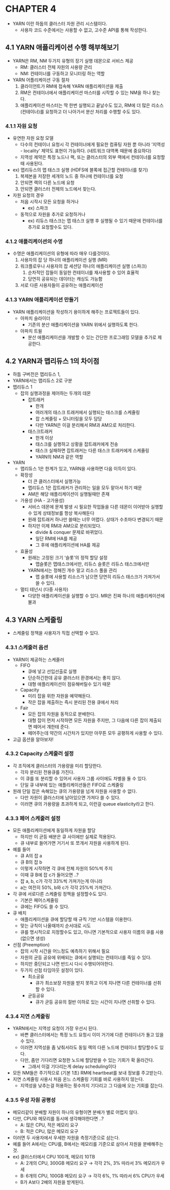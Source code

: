# CHAPTER 4
- YARN 이란 하둡의 클러스터 자원 관리 시스템이다.
    - 사용자 코드 수준에서는 사용할 수 없고, 고수준 API를 통해 작성한다.

## 4.1 YARN 애플리케이션 수행 해부해보기

- YARN은 RM, NM 두가지 유형의 장기 실행 데몬으로 서비스 제공
    - RM: 클러스터 전체 자원의 사용량 관리
    - NM: 컨테이너를 구동하고 모니터링 하는 역할
- YARN 어플리케이션 구동 절차
    1. 클라이언트가 RM에 접속해 YARN 애플리케이션을 제출
    2. RM은 컨테이너에서 애플리케이션 마스터를 시작할 수 있는 NM을 하나 찾는다. 
    3. 애플리케이션 마스터는 딱 한번 실행되고 끝날수도 있고, RM에 더 많은 리소스 (컨테이너)를 요청하고 더 나아가서 분산 처리를 수행할 수도 있다. 

### 4.1.1 자원 요청

- 유연한 자원 요청 모델
    - 다수의 컨테이너 요청시 각 컨테이너에게 필요한 컴퓨팅 자원 뿐 아니라 ‘지역성 - locality' 제약도 표현이 가능하다. (네트워크 대역폭 때문에 중요하다)
    - 지역성 제약은 특정 노드나 랙, 또는 클러스터의 외부 랙에서 컨테이너를 요청할 때 사용된다.
- ex) 맵리듀스의 맵 태스크 실행 (HDFS에 블록에 접근할 컨테이너를 찾기)
    1. 복제본을 저장한 세개의 노드 중 하나에 컨테이너를 요청
    2. 안되면 랙의 다른 노드에 요청
    3. 안되면 클러스터 전체의 노드에서 찾는다. 
- 자원 요청의 경우
    - 처음 시작시 모든 요청을 하거나
        - ex) 스파크
    - 동적으로 자원을 추가로 요청하거나
        - ex) 리듀스 태스크는 맵 태스크 실행 후 실행될 수 있기 때문에 컨테이너를 추가로 요청할수도 있다.

### 4.1.2 애플리케이션의 수명

- 수명은 애플리케이션의 유형에 따라 매우 다를것이다.
    1. 사용자의 잡 당 하나의 애플리케이션 실행 (MR)
    2. 워크플로우나 사용자의 잡 세션당 하나의 애플리케이션 실행 (스파크)
        1. 순차적인 잡들이 동일한 컨테이너를 재사용할 수 있어 효율적
        2. 당연히 공유되는 데이터는 캐싱도 가능함
    3. 서로 다른 사용자들이 공유하는 애플리케이션

### 4.1.3 YARN 애플리케이션 만들기

- YARN 애플리케이션을 작성하기 용이하게 해주는 프로젝트들이 있다.
    - 아파치 슬라이더
        - 기존의 분산 애플리케이션을 YARN 위에서 실행하도록 한다.
    - 아파치 트윌
        - 분산 애플리케이션을 개발할 수 있는 간단한 프로그래밍 모델을 추가로 제공한다.

## 4.2 YARN과 맵리듀스 1의 차이점

- 하둡 구버전은 맵리듀스 1,
- YARN에서는 맵리듀스 2로 구분
- 맵리듀스 1
    - 잡의 실행과정을 제어하는 두개의 데몬
        - 잡트래커
            - 한개
            - 여러개의 태스크 트래커에서 실행되는 태스크를 스케쥴링
            - 잡 스케줄링 + 모니터링을 모두 담당
            - 다만 YARN은 이걸 분리해서 RM과 AM으로 처리한다.
        - 태스크트래커
            - 한개 이상
            - 태스크를 실행하고 상황을 잡트래커에게 전송
            - 태스크 실패하면 잡트래커는 다른 태스크 트래커에게 스케쥴링
            - YARN의 NM과 같은 역할
- YARN
    - 맵리듀스 1은 한계가 있고, YARN을 사용하면 다음 이득이 있다.
    - 확장성
        - 더 큰 클러스터에서 실행가능
        - 맵리듀스 1은 잡트래커가 관리하는 일을 모두 맡아서 하기 때문
        - AM은 해당 애플리케이션이 실행될때만 존재
    - 가용성 (HA - 고가용성)
        - 서비스 데몬에 문제 발생 시 필요한 작업들을 다른 데몬이 이어받아 실행할 수 있게 상태정보를 항상 복사해둔다
        - 원래 잡트래커 하나만 쓸때는 너무 어렵다. 상태가 수초마다 변경되기 때문
        - 하지만 이제 RM과 AM으로 분리되었다.
            - divide & conquer 문제로 바뀌었다.
            - 일단 RM에 HA를 제공
            - 그 후에 애플리케이션에 HA를 제공
    - 효율성
        - 원래는 고정된 크기 ‘슬롯'의 정적 할당 설정
            - 맵슬롯은 맵태스크에서만, 리듀스 슬롯은 리듀스 태스크에서만
        - YARN에서는 정해진 개수 말고 리소스 풀을 관리
            - 맵 슬롯에 사용할 리소스가 남으면 당연히 리듀스 태스크가 가져가서 쓸 수 있다.
    - 멀티 테넌시 (다중 사용자)
        - 다양한 애플리케이션을 실행할 수 있다. MR은 진짜 하나의 애플리케이션에 불과

## 4.3 YARN 스케줄링

- 스케줄링 정책을 사용자가 직접 선택할 수 있다.

### 4.3.1 스케줄러 옵션

- YARN이 제공하는 스케줄러
    - FIFO
        - 큐에 넣고 선입선출로 실행
        - 단순하긴한데 공유 클러스터 환경에서는 좋지 않다.
        - 대형 애플리케이션이 점유해버릴수 있기 때문
    - Capacity
        - 미리 잡을 위한 자원을 예약해둔다.
        - 작은 잡을 제출하는 즉시 분리된 전용 큐에서 처리
    - Fair
        - 모든 잡의 자원을 동적으로 분배한다.
        - 대형 잡이 먼저 시작하면 모든 자원을 주지만, 그 다음에 다른 잡이 제출되면 떼어서 걔한테 준다.
        - 떼어주는데 약간의 시간차가 있지만 아무튼 모두 공평하게 사용할 수 있다.
- 고급 옵션을 알아보자!

### 4.3.2 Capacity 스케줄러 설정

- 각 조직에게 클러스터의 가용량을 미리 할당한다.
    - 각자 분리된 전용큐를 가진다.
    - 이 큐를 또 분리할 수 있어서 사용자 그룹 사이에도 차별을 둘 수 있다.
    - 단일 큐 내부에 있는 애플리케이션들은 FIFO로 스케줄링
- 원래 단일 잡은 속해있는 큐의 가용량을 넘게 자원을 사용할 수 없다.
    - 다만 자원이 클러스터에 남아있으면 가져다 쓸 수 있다.
    - 이러면 큐의 가용량을 초과하게 되고, 이런걸 queue elasticity라고 한다.

### 4.3.3 페어 스케줄러 설정

- 모든 애플리케이션에게 동일하게 자원을 할당
    - 하지만 이 균등 배분은 큐 사이에만 실제로 적용된다.
    - 큐 내부로 들어가면 거기서 또 쪼개서 자원을 사용하게 된다.
- 예를 들어
    - 큐 A의 잡 a
    - 큐 B의 잡 b
    - 이렇게 시작하면 각 큐에 전체 자원의 50%씩 주지
    - 이때 큐 B에 잡 c가 들어오면 ..?
    - 잡 a, b, c가 각각 33%씩 가져가는게 아니라
    - a는 여전히 50%, b와 c가 각각 25%씩 가져간다.
- 각 큐에 서로다른 스케줄링 정책을 설정할수도 있다.
    - 기본은 페어스케줄링
    - 큐에는 FIFO도 쓸 수 있다.
- 큐 배치
    - 애플리케이션을 큐에 할당할 때 규칙 기반 시스템을 이용한다.
    - 맞는 규칙이 나올때까지 순서대로 시도
    - 큐를 명시적으로 지정할수도 있고, 아니면 기본적으로 사용자 이름의 큐를 사용 (없으면 생성)
- 선점 (Preemption)
    - 잡의 시작 시간을 어느정도 예측하기 위해서 필요
    - 자원의 균등 공유에 위배되는 큐에서 실행되는 컨테이너를 죽일 수 있다.
    - 하지만 중단되고 나면 반드시 다시 수행되어야한다.
    - 두가지 선점 타임아웃 설정이 있다.
        - 최소공유
            - 큐가 최소보장 자원을 받지 못하고 이게 지나면 다른 컨테이너를 선취할 수 있다.
        - 균등공유
            - 큐가 균등 공유의 절반 이하로 있는 시간이 지나면 선취할 수 있다.

### 4.3.4 지연 스케줄링

- YARN에서는 지역성 요청이 가장 우선시 된다.
    - 바쁜 클러스터에서는 특정 노드 요청시 이미 거기에 다른 컨테이너가 돌고 있을수 있다.
    - 이러면 지역성을 좀 낮춰서라도 동일 랙의 다른 노드에 컨테이너 할당할수도 있다.
    - 다만, 좀만 기다리면 요청한 노드에 할당받을 수 있는 기회가 확 올라간다.
        - 그래서 이걸 기다리는게 delay scheduling이다
- 모든 NM들은 주기적으로 (기본 1초) RM에 heartbeat를 보내 정보를 주고받는다.
- 지연 스케줄링 사용시 처음 온느 스케줄링 기회를 바로 사용하지 않는다.
    - 지역성을 낮추는걸 허용하는 횟수까지 기다리고 그 다음에 오는 기회를 잡는다.

### 4.3.5 우성 자원 공평성

- 메모리같이 분배할 자원이 하나의 유형이면 분배가 별로 어렵지 않다.
- 다만, CPU와 메모리를 동시에 생각해야한다면 ..?
    - A: 많은 CPU, 적은 메모리 요구
    - B: 적은 CPU, 많은 메모리 요구
- 이러면 두 사용자에서 우세한 자원을 측정기준으로 삼는다.
- 예를 들어 A에서는 CPU를, B에서는 메모리를 기준으로 삼아서 자원을 분배해주는것.
- ex) 클러스터에서 CPU 100개, 메모리 10TB
    - A: 2개의 CPU, 300GB 메모리 요구 → 각각 2%, 3% 따라서 3% 메모리가 우세
    - B: 6개의 CPU, 100GB 메모리 요구 → 각각 6%, 1% 따라서 6% CPU가 우세
    - B가 A보다 2배의 자원을 받게된다.
